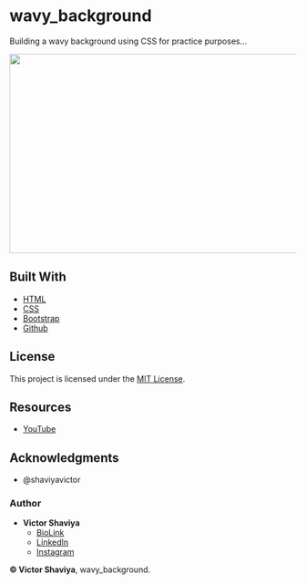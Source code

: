 # wavy_background
Building a wavy background using CSS for practice purposes...
         
<img src="#" width="600" height="350" alt="">             

## Built With

* [HTML](https://developer.mozilla.org/en-US/docs/Web/HTML)        
* [CSS](https://developer.mozilla.org/en-US/docs/Web/css)             
* [Bootstrap](https://getbootstrap.com/docs/5.2/getting-started/introduction/)                 
* [Github](https://github.com/ShaviyaVictor/shaviya)

## License

This project is licensed under the [MIT License](https://github.com/ShaviyaVictor/custom_setup_template/blob/main/LICENSE).           

## Resources
- [YouTube](https://www.youtube.com/watch?v=9kkEMHatgZ0)                  


## Acknowledgments

* @shaviyavictor

### Author

* **Victor Shaviya**        
  - [BioLink](https://bio.link/shaviya)       
  - [LinkedIn](https://www.linkedin.com/in/ShaviyaVictor/)          
  - [Instagram](https://www.instagram.com/shaviyavictor/)        
  
  
**© Victor Shaviya**, wavy_background.